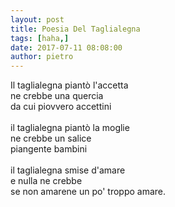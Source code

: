 ```yaml
---
layout: post
title: Poesia Del Taglialegna
tags: [haha,]
date: 2017-07-11 08:08:00
author: pietro
---
```

Il taglialegna piantò l'accetta<br/>ne crebbe una quercia<br/>da cui piovvero accettini<br/><br/>il taglialegna piantò la moglie<br/>ne crebbe un salice<br/>piangente bambini<br/><br/>il taglialegna smise d'amare<br/>e nulla ne crebbe<br/>se non amarene un po' troppo amare.
